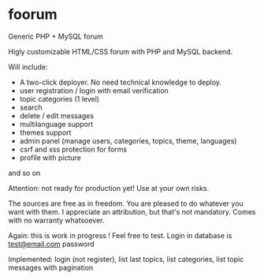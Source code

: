 # foorum
Generic PHP + MySQL forum

Higly customizable HTML/CSS forum with PHP and MySQL backend.

Will include:

- A two-click deployer. No need technical knowledge to deploy.
- user registration / login with email verification
- topic categories (1 level)
- search
- delete / edit messages
- multilanguage support
- themes support
- admin panel (manage users, categories, topics, theme, languages)
- csrf and xss protection for forms
- profile with picture

and so on

Attention: not ready for production yet! Use at your own risks.

The sources are free as in freedom. You are pleased to do whatever you want with them.
I appreciate an attribution, but that's not mandatory.
Comes with no warranty whatsoever.

Again: this is work in progress !
Feel free to test.
Login in database is test@email.com password

Implemented: login (not register), list last topics, list categories, list topic messages with pagination
